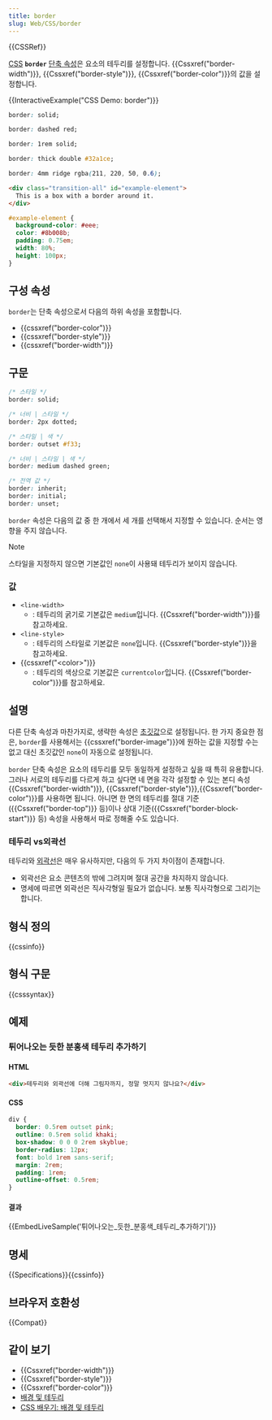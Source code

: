 ```yaml
---
title: border
slug: Web/CSS/border
---
```


{{CSSRef}}

[CSS](/ko/docs/Web/CSS) **`border`** [단축 속성](/ko/docs/Web/CSS/Shorthand_properties)은 요소의 테두리를 설정합니다. {{Cssxref("border-width")}}, {{Cssxref("border-style")}}, {{Cssxref("border-color")}}의 값을 설정합니다.

{{InteractiveExample("CSS Demo: border")}}

```css interactive-example-choice
border: solid;
```

```css interactive-example-choice
border: dashed red;
```

```css interactive-example-choice
border: 1rem solid;
```

```css interactive-example-choice
border: thick double #32a1ce;
```

```css interactive-example-choice
border: 4mm ridge rgba(211, 220, 50, 0.6);
```

```html interactive-example
<div class="transition-all" id="example-element">
  This is a box with a border around it.
</div>
```

```css interactive-example
#example-element {
  background-color: #eee;
  color: #8b008b;
  padding: 0.75em;
  width: 80%;
  height: 100px;
}
```

## 구성 속성

`border`는 단축 속성으로서 다음의 하위 속성을 포함합니다.

- {{cssxref("border-color")}}
- {{cssxref("border-style")}}
- {{cssxref("border-width")}}

## 구문

```css
/* 스타일 */
border: solid;

/* 너비 | 스타일 */
border: 2px dotted;

/* 스타일 | 색 */
border: outset #f33;

/* 너비 | 스타일 | 색 */
border: medium dashed green;

/* 전역 값 */
border: inherit;
border: initial;
border: unset;
```

`border` 속성은 다음의 값 중 한 개에서 세 개를 선택해서 지정할 수 있습니다. 순서는 영향을 주지 않습니다.

> [!NOTE]
> 스타일을 지정하지 않으면 기본값인 `none`이 사용돼 테두리가 보이지 않습니다.

### 값

- `<line-width>`
  - : 테두리의 굵기로 기본값은 `medium`입니다. {{Cssxref("border-width")}}를 참고하세요.
- `<line-style>`
  - : 테두리의 스타일로 기본값은 `none`입니다. {{Cssxref("border-style")}}을 참고하세요.
- {{cssxref("&lt;color&gt;")}}
  - : 테두리의 색상으로 기본값은 `currentcolor`입니다. {{Cssxref("border-color")}}를 참고하세요.

## 설명

다른 단축 속성과 마찬가지로, 생략한 속성은 [초깃값](/ko/docs/Web/CSS/initial_value)으로 설정됩니다. 한 가지 중요한 점은, `border`를 사용해서는 {{cssxref("border-image")}}에 원하는 값을 지정할 수는 없고 대신 초깃값인 `none`이 자동으로 설정됩니다.

`border` 단축 속성은 요소의 테두리를 모두 동일하게 설정하고 싶을 때 특히 유용합니다. 그러나 서로의 테두리를 다르게 하고 싶다면 네 면을 각각 설정할 수 있는 본디 속성 {{Cssxref("border-width")}}, {{Cssxref("border-style")}},{{Cssxref("border-color")}}를 사용하면 됩니다. 아니면 한 면의 테두리를 절대 기준({{Cssxref("border-top")}} 등)이나 상대 기준({{Cssxref("border-block-start")}} 등) 속성을 사용해서 따로 정해줄 수도 있습니다.

### 테두리 vs외곽선

테두리와 [외곽선](/ko/docs/Web/CSS/outline)은 매우 유사하지만, 다음의 두 가지 차이점이 존재합니다.

- 외곽선은 요소 콘텐츠의 밖에 그려지며 절대 공간을 차지하지 않습니다.
- 명세에 따르면 외곽선은 직사각형일 필요가 없습니다. 보통 직사각형으로 그리기는 합니다.

## 형식 정의

{{cssinfo}}

## 형식 구문

{{csssyntax}}

## 예제

### 튀어나오는 듯한 분홍색 테두리 추가하기

#### HTML

```html
<div>테두리와 외곽선에 더해 그림자까지, 정말 멋지지 않나요?</div>
```

#### CSS

```css
div {
  border: 0.5rem outset pink;
  outline: 0.5rem solid khaki;
  box-shadow: 0 0 0 2rem skyblue;
  border-radius: 12px;
  font: bold 1rem sans-serif;
  margin: 2rem;
  padding: 1rem;
  outline-offset: 0.5rem;
}
```

#### 결과

{{EmbedLiveSample('튀어나오는_듯한_분홍색_테두리_추가하기')}}

## 명세

{{Specifications}}{{cssinfo}}

## 브라우저 호환성

{{Compat}}

## 같이 보기

- {{Cssxref("border-width")}}
- {{Cssxref("border-style")}}
- {{Cssxref("border-color")}}
- [배경 및 테두리](/ko/docs/Web/CSS/CSS_backgrounds_and_borders)
- [CSS 배우기: 배경 및 테두리](/ko/docs/Learn/CSS/Building_blocks/Backgrounds_and_borders)
